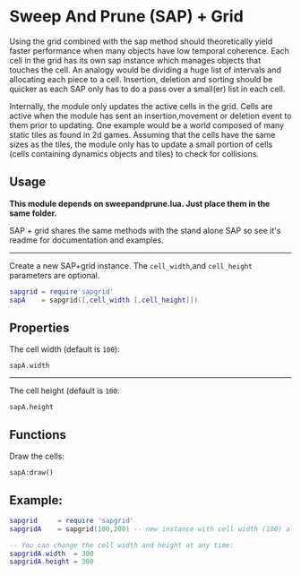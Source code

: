 # Sweep And Prune (SAP) + Grid

Using the grid combined with the sap method should theoretically yield faster performance when many objects have low temporal coherence. Each cell in the grid has its own sap instance which manages objects that touches the cell. An analogy would be dividing a huge list of intervals and allocating each piece to a cell. Insertion, deletion and sorting should be quicker as each SAP only has to do a pass over a small(er) list in each cell.

Internally, the module only updates the active cells in the grid. Cells are active when the module has sent an insertion,movement or deletion event to them prior to updating. One example would be a world composed of many static tiles as found in 2d games. Assuming that the cells have the same sizes as the tiles, the module only has to update a small portion of cells (cells containing dynamics objects and tiles) to check for collisions.

## Usage

**This module depends on sweepandprune.lua. Just place them in the same folder.**

SAP + grid shares the same methods with the stand alone SAP so see it's readme for documentation and examples.

---
Create a new SAP+grid instance. The `cell_width`,and `cell_height` parameters are optional.

````lua
sapgrid = require'sapgrid'
sapA    = sapgrid([,cell_width [,cell_height]])
````

## Properties

The cell width (default is `100`):

`sapA.width`

---
The cell height (default is `100`:

`sapA.height`

## Functions

Draw the cells:

`sapA:draw()`

## Example:
	
````lua
sapgrid		= require 'sapgrid'
sapgridA	= sapgrid(100,200) -- new instance with cell width (100) along the x-axis and cell height (200) along the y-axis

-- You can change the cell width and height at any time:
sapgridA.width  = 300
sapgridA.height = 300
````